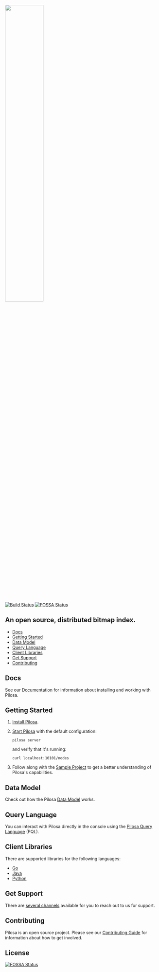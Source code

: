 <a href="https://www.pilosa.com">
    <img src="https://www.pilosa.com/img/logo.svg" width="50%">
</a>

[![Build Status](https://travis-ci.com/pilosa/pilosa.svg?token=Peb4jvQ3kLbjUEhpU5aR&branch=master)](https://travis-ci.com/pilosa/pilosa)
[![FOSSA Status](https://app.fossa.io/api/projects/git%2Bgithub.com%2Falanbernstein%2Fpilosa.svg?type=shield)](https://app.fossa.io/projects/git%2Bgithub.com%2Falanbernstein%2Fpilosa?ref=badge_shield)

## An open source, distributed bitmap index.
- [Docs](#docs)
- [Getting Started](#getting-started)
- [Data Model](#data-model)
- [Query Language](#query-language)
- [Client Libraries](#client-drivers)
- [Get Support](#get-support)
- [Contributing](#contributing)


## Docs

See our [Documentation](https://www.pilosa.com/docs/) for information about installing and working with Pilosa.


## Getting Started

1.  [Install Pilosa](https://www.pilosa.com/docs/installation/).

2.  [Start Pilosa](https://www.pilosa.com/docs/getting-started/#starting-pilosa) with the default configuration:

    ```shell
    pilosa server
    ```
    
    and verify that it's running:
    
    ```shell
    curl localhost:10101/nodes
    ```

3.  Follow along with the [Sample Project](https://www.pilosa.com/docs/getting-started/#sample-project) to get a better understanding of Pilosa's capabilities.


## Data Model

Check out how the Pilosa [Data Model](https://www.pilosa.com/docs/data-model/) works.


## Query Language

You can interact with Pilosa directly in the console using the [Pilosa Query Language](https://www.pilosa.com/docs/query-language/) (PQL).


## Client Libraries

There are supported libraries for the following languages:
- [Go](https://www.pilosa.com/docs/client-libraries/#go)
- [Java](https://www.pilosa.com/docs/client-libraries/#java)
- [Python](https://www.pilosa.com/docs/client-libraries/#python)

## Get Support

There are [several channels](https://www.pilosa.com/community/#support) available for you to reach out to us for support.

## Contributing

Pilosa is an open source project. Please see our [Contributing Guide](https://www.pilosa.com/docs/contributing/) for information about how to get involved.


## License
[![FOSSA Status](https://app.fossa.io/api/projects/git%2Bgithub.com%2Falanbernstein%2Fpilosa.svg?type=large)](https://app.fossa.io/projects/git%2Bgithub.com%2Falanbernstein%2Fpilosa?ref=badge_large)